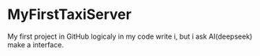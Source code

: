 # MyFirstTaxiServer
My first project in GitHub logicaly in my code write i, but i ask AI(deepseek) make a interface.
